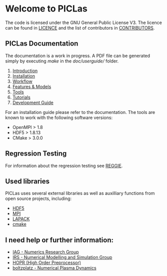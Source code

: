 # Welcome to PICLas

The code is licensed under the GNU General Public License V3. The licence can be found in [LICENCE](LICENCE.md) and the list of contributors in [CONTRIBUTORS](CONTRIBUTORS.md).

## PICLas Documentation

The documentation is a work in progress. A PDF file can be generated simply by executing *make* in the *doc/userguide/* folder.

1. [Introduction](doc/userguide/000_userguide.md)
2. [Installation](doc/userguide/010_installation.md)
3. [Workflow](doc/userguide/020_workflow.md)
4. [Features & Models](doc/userguide/030_features_models.md)
5. [Tools](doc/userguide/040_tools.md)
6. [Tutorials](doc/userguide/050_tutorials.md)
7. [Development Guide](doc/userguide/080_cluster_guide.md)

For an installation guide please refer to the documentation. The tools are known to work with the following software versions:

* OpenMPI > 1.8
* HDF5 > 1.8.13
* CMake > 3.0.0

## Regression Testing

For information about the regression testing see [REGGIE](REGGIE.md).

## Used libraries

PICLas uses several external libraries as well as auxilliary functions from open source projects, including:

* [HDF5](https://www.hdfgroup.org/)
* [MPI](http://www.mcs.anl.gov/research/projects/mpi/)
* [LAPACK](http://www.netlib.org/lapack/)
* [cmake](https://www.cmake.org)

## I need help or further information:

* [IAG - Numerics Research Group](https://nrg.iag.uni-stuttgart.de/)
* [IRS - Numerical Modelling and Simulation Group](https://www.irs.uni-stuttgart.de/forschung/numerische_modellierung_und_simulation/PICLas.en.html)
* [HOPR (High Order Preprocessor)](https://hopr-project.org)
* [boltzplatz - Numerical Plasma Dynamics](https://www.boltzplatz.eu)
